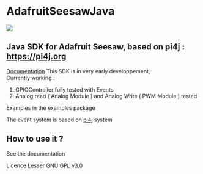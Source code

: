 # AdafruitSeesawJava
[![](https://jitpack.io/v/coco33920/AdafruitSeesawJava.svg)](https://jitpack.io/#coco33920/AdafruitSeesawJava)

## Java SDK for Adafruit Seesaw, based on pi4j : https://pi4j.org
<a href="https://coco33920.github.io/AdafruitSeesawJavaDoc">Documentation</a>
This SDK is in very early developpement,
<br>
Currently working :
<br>
<ol>
<li>GPIOController fully tested with Events</li>
<li>Analog read ( Analog Module ) and Analog Write ( PWM Module ) tested</li>
</ol>
<p>Examples in the examples package</p>
<p>The event system is based on <a href="https://github.com/Pi4J/pi4j">pi4j</a> system</p>
<h2>How to use it ?</h2>
See the documentation
<p>Licence Lesser GNU GPL v3.0</p>
